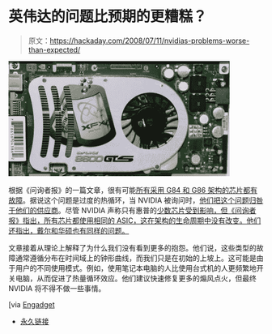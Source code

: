 # 英伟达的问题比预期的更糟糕？

> 原文：<https://hackaday.com/2008/07/11/nvidias-problems-worse-than-expected/>

![](img/7046a14b3c1d1eca265bc3f81abcb803.png)

根据《问询者报》的一篇文章，很有可能[所有采用 G84 和 G86 架构的芯片都有故障](http://www.theinquirer.net/gb/inquirer/news/2008/07/09/nvidia-g84-g86-bad)。据说这个问题是过度的热循环，当 NVIDIA 被询问时，[他们把这个问题归咎于他们的供应商](http://www.theinquirer.net/gb/inquirer/news/2008/07/07/nvidia-meltdown-blame-game)。尽管 NVIDIA 声称只有惠普的[少数芯片受到影响，但《问询者报》指出，所有芯片都使用相同的 ASIC，这在架构的生命周期中没有改变。他们还指出，戴尔和华硕也有同样的问题。](http://h10025.www1.hp.com/ewfrf/wc/document?lc=en&cc=us&docname=c01087277&dlc=en)

文章接着从理论上解释了为什么我们没有看到更多的抱怨。他们说，这些类型的故障通常遵循分布在时间域上的钟形曲线，而我们只是在初始的上坡上。这可能是由于用户的不同使用模式。例如，使用笔记本电脑的人比使用台式机的人更频繁地开关电脑，从而促进了热量循环效应。他们建议快速修复更多的煽风点火，但最终 NVIDIA 将不得不做一些事情。

[via [Engadget](http://www.engadget.com/2008/07/10/all-nvidia-8400m-8600m-chips-faulty/)

*   [永久链接](http://www.theinquirer.net/gb/inquirer/news/2008/07/09/nvidia-g84-g86-bad)